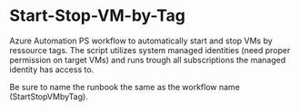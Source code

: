 # Start-Stop-VM-by-Tag

Azure Automation PS workflow to automatically start and stop VMs by ressource tags.
The script utilizes system managed identities (need proper permission on target VMs) and runs trough all subscriptions the managed identity has access to.

Be sure to name the runbook the same as the workflow name (StartStopVMbyTag).
